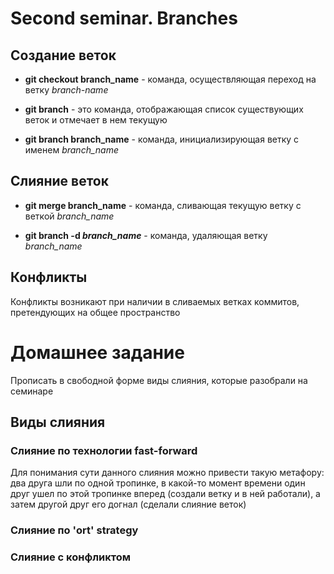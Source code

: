 # Second seminar. Branches

## Создание веток

* __git checkout branch_name__ - команда, осуществляющая переход на ветку *branch-name*

* __git branch__ -  это команда, отображающая список существующих веток и отмечает в нем текущую

* __git branch branch_name__ - команда, инициализирующая ветку с именем *branch_name*

## Слияние веток

* __git merge branch_name__ - команда, сливающая текущую ветку с веткой *branch_name*

* __git branch -d *branch_name*__ - команда, удаляющая ветку *branch_name*

## Конфликты

Конфликты возникают при наличии в сливаемых ветках коммитов, претендующих на общее пространство

# Домашнее задание

Прописать в свободной форме виды слияния, которые разобрали на семинаре

## Виды слияния

### Слияние по технологии **fast-forward**

Для понимания сути данного слияния можно привести такую метафору: два друга шли по одной тропинке, в какой-то момент времени один друг ушел по этой тропинке вперед (создали ветку и в ней работали), а затем другой друг его догнал (сделали слияние веток)

### Слияние по **'ort' strategy**

### Слияние с конфликтом